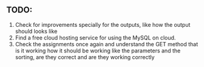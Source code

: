 ## TODO:

1. Check for improvements specially for the outputs, like how the output should looks like
2. Find a free cloud hosting service for using the MySQL on cloud.
3. Check the assignments once again and understand the GET method that is it working how it should be working like the parameters and the sorting, are they correct and are they working correctly
